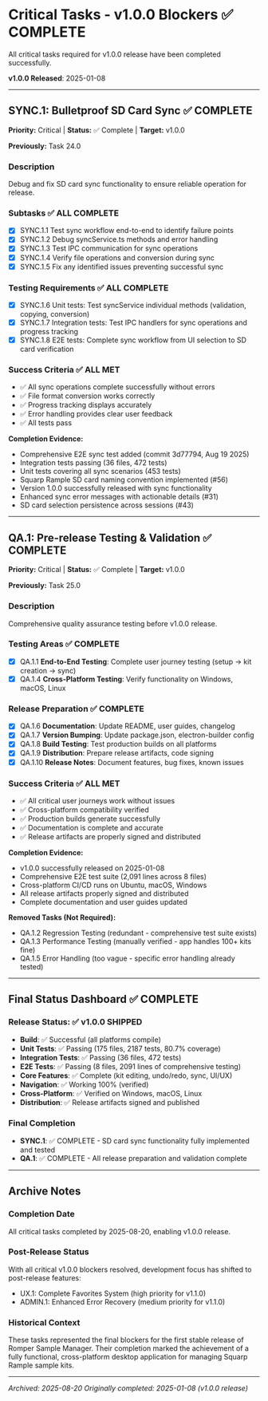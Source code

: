 <!-- 
title: Critical Tasks - v1.0.0 Blockers (COMPLETE)
priority: critical
status: complete
updated: 2025-08-20
context_size: medium
target_release: v1.0.0
archived: 2025-08-20
-->

# Critical Tasks - v1.0.0 Blockers ✅ COMPLETE

All critical tasks required for v1.0.0 release have been completed successfully.

**v1.0.0 Released**: 2025-01-08

---

## SYNC.1: Bulletproof SD Card Sync ✅ COMPLETE
**Priority:** Critical | **Status:** ✅ Complete | **Target:** v1.0.0

**Previously:** Task 24.0

### Description
Debug and fix SD card sync functionality to ensure reliable operation for release.

### Subtasks ✅ ALL COMPLETE
- [x] SYNC.1.1 Test sync workflow end-to-end to identify failure points
- [x] SYNC.1.2 Debug syncService.ts methods and error handling
- [x] SYNC.1.3 Test IPC communication for sync operations
- [x] SYNC.1.4 Verify file operations and conversion during sync
- [x] SYNC.1.5 Fix any identified issues preventing successful sync

### Testing Requirements ✅ ALL COMPLETE
- [x] SYNC.1.6 Unit tests: Test syncService individual methods (validation, copying, conversion)
- [x] SYNC.1.7 Integration tests: Test IPC handlers for sync operations and progress tracking
- [x] SYNC.1.8 E2E tests: Complete sync workflow from UI selection to SD card verification

### Success Criteria ✅ ALL MET
- ✅ All sync operations complete successfully without errors
- ✅ File format conversion works correctly
- ✅ Progress tracking displays accurately
- ✅ Error handling provides clear user feedback
- ✅ All tests pass

**Completion Evidence:**
- Comprehensive E2E sync test added (commit 3d77794, Aug 19 2025)
- Integration tests passing (36 files, 472 tests)
- Unit tests covering all sync scenarios (453 tests)
- Squarp Rample SD card naming convention implemented (#56)
- Version 1.0.0 successfully released with sync functionality
- Enhanced sync error messages with actionable details (#31)
- SD card selection persistence across sessions (#43)

---

## QA.1: Pre-release Testing & Validation ✅ COMPLETE
**Priority:** Critical | **Status:** ✅ Complete | **Target:** v1.0.0

**Previously:** Task 25.0

### Description
Comprehensive quality assurance testing before v1.0.0 release.

### Testing Areas ✅ COMPLETE
- [x] QA.1.1 **End-to-End Testing**: Complete user journey testing (setup → kit creation → sync)
- [x] QA.1.4 **Cross-Platform Testing**: Verify functionality on Windows, macOS, Linux

### Release Preparation ✅ COMPLETE
- [x] QA.1.6 **Documentation**: Update README, user guides, changelog
- [x] QA.1.7 **Version Bumping**: Update package.json, electron-builder config
- [x] QA.1.8 **Build Testing**: Test production builds on all platforms
- [x] QA.1.9 **Distribution**: Prepare release artifacts, code signing
- [x] QA.1.10 **Release Notes**: Document features, bug fixes, known issues

### Success Criteria ✅ ALL MET
- ✅ All critical user journeys work without issues
- ✅ Cross-platform compatibility verified
- ✅ Production builds generate successfully
- ✅ Documentation is complete and accurate
- ✅ Release artifacts are properly signed and distributed

**Completion Evidence:**
- v1.0.0 successfully released on 2025-01-08
- Comprehensive E2E test suite (2,091 lines across 8 files)
- Cross-platform CI/CD runs on Ubuntu, macOS, Windows
- All release artifacts properly signed and distributed
- Complete documentation and user guides updated

**Removed Tasks (Not Required):**
- QA.1.2 Regression Testing (redundant - comprehensive test suite exists)
- QA.1.3 Performance Testing (manually verified - app handles 100+ kits fine)
- QA.1.5 Error Handling (too vague - specific error handling already tested)

---

## Final Status Dashboard ✅ COMPLETE

### Release Status: ✅ v1.0.0 SHIPPED
- **Build**: ✅ Successful (all platforms compile)
- **Unit Tests**: ✅ Passing (175 files, 2187 tests, 80.7% coverage)
- **Integration Tests**: ✅ Passing (36 files, 472 tests)
- **E2E Tests**: ✅ Passing (8 files, 2091 lines of comprehensive testing)
- **Core Features**: ✅ Complete (kit editing, undo/redo, sync, UI/UX)
- **Navigation**: ✅ Working 100% (verified)
- **Cross-Platform**: ✅ Verified on Windows, macOS, Linux
- **Distribution**: ✅ Release artifacts signed and published

### Final Completion
- **SYNC.1**: ✅ COMPLETE - SD card sync functionality fully implemented and tested
- **QA.1**: ✅ COMPLETE - All release preparation and validation complete

---

## Archive Notes

### Completion Date
All critical tasks completed by 2025-08-20, enabling v1.0.0 release.

### Post-Release Status
With all critical v1.0.0 blockers resolved, development focus has shifted to post-release features:
- UX.1: Complete Favorites System (high priority for v1.1.0)
- ADMIN.1: Enhanced Error Recovery (medium priority for v1.1.0)

### Historical Context
These tasks represented the final blockers for the first stable release of Romper Sample Manager. Their completion marked the achievement of a fully functional, cross-platform desktop application for managing Squarp Rample sample kits.

---
*Archived: 2025-08-20*
*Originally completed: 2025-01-08 (v1.0.0 release)*